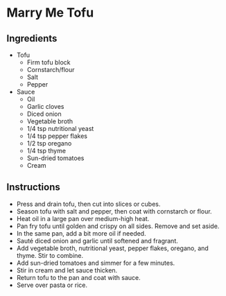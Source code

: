 # Marry Me Tofu

## Ingredients

- Tofu
  - Firm tofu block
  - Cornstarch/flour
  - Salt
  - Pepper
- Sauce
  - Oil
  - Garlic cloves
  - Diced onion
  - Vegetable broth
  - 1/4 tsp nutritional yeast
  - 1/4 tsp pepper flakes
  - 1/2 tsp oregano
  - 1/4 tsp thyme
  - Sun-dried tomatoes
  - Cream

## Instructions

- Press and drain tofu, then cut into slices or cubes.
- Season tofu with salt and pepper, then coat with cornstarch or flour.
- Heat oil in a large pan over medium-high heat.
- Pan fry tofu until golden and crispy on all sides. Remove and set aside.
- In the same pan, add a bit more oil if needed.
- Sauté diced onion and garlic until softened and fragrant.
- Add vegetable broth, nutritional yeast, pepper flakes, oregano, and thyme. Stir to combine.
- Add sun-dried tomatoes and simmer for a few minutes.
- Stir in cream and let sauce thicken.
- Return tofu to the pan and coat with sauce.
- Serve over pasta or rice.
